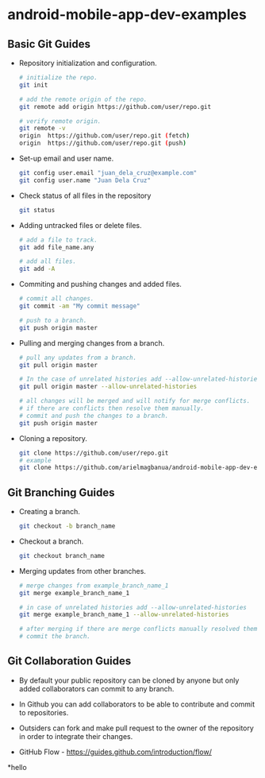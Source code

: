 # android-mobile-app-dev-examples

## Basic Git Guides

* Repository initialization and configuration.
	```bash
	# initialize the repo.
	git init
	
	# add the remote origin of the repo.
	git remote add origin https://github.com/user/repo.git
	
	# verify remote origin.
	git remote -v
	origin  https://github.com/user/repo.git (fetch)
	origin  https://github.com/user/repo.git (push)
	```

* Set-up email and user name.
	```bash
	git config user.email "juan_dela_cruz@example.com"
	git config user.name "Juan Dela Cruz"
	```

* Check status of all files in the repository
	```bash
	git status
	```

* Adding untracked files or delete files.
	```bash
	# add a file to track.
	git add file_name.any

	# add all files.
	git add -A
	```

* Commiting and pushing changes and added files.
	```bash
	# commit all changes.
	git commit -am "My commit message"

	# push to a branch.
	git push origin master
	```

* Pulling and merging changes from a branch.
	```bash
	# pull any updates from a branch.
	git pull origin master
	
	# In the case of unrelated histories add --allow-unrelated-histories
	git pull origin master --allow-unrelated-histories
	
	# all changes will be merged and will notify for merge conflicts. 
	# if there are conflicts then resolve them manually.
	# commit and push the changes to a branch.
	git push origin master
	```

* Cloning a repository.
	```bash
	git clone https://github.com/user/repo.git
	# example
	git clone https://github.com/arielmagbanua/android-mobile-app-dev-examples.git
	```


## Git Branching Guides

* Creating a branch.
	```bash
	git checkout -b branch_name
	```

* Checkout a branch.
	```bash
	git checkout branch_name
	```

* Merging updates from other branches.
	```bash
	# merge changes from example_branch_name_1
	git merge example_branch_name_1
	
	# in case of unrelated histories add --allow-unrelated-histories
	git merge example_branch_name_1 --allow-unrelated-histories
	
	# after merging if there are merge conflicts manually resolved them.
	# commit the branch.
	```


## Git Collaboration Guides

* By default your public repository can be cloned by anyone but only added collaborators can commit to any branch.

* In Github you can add collaborators to be able to contribute and commit to repositories.

* Outsiders can fork and make pull request to the owner of the repository in order to integrate their changes.

* GitHub Flow - https://guides.github.com/introduction/flow/

*hello

